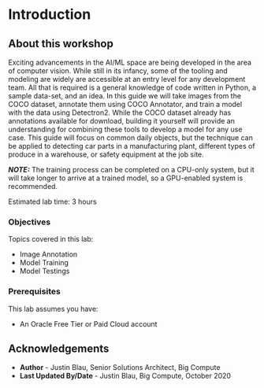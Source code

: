 # Introduction

## About this workshop

Exciting advancements in the AI/ML space are being developed in the area of computer vision. While still in its infancy, some of the tooling and modeling are widely are accessible at an entry level for any development team. All that is required is a general knowledge of code written in Python, a sample data-set, and an idea. In this guide we will take images from the COCO dataset, annotate them using COCO Annotator, and train a model with the data using Detectron2. While the COCO dataset already has annotations available for download, building it yourself will provide an understanding for combining these tools to develop a model for any use case. This guide will focus on common daily objects, but the technique can be applied to detecting car parts in a manufacturing plant, different types of produce in a warehouse, or safety equipment at the job site.

***NOTE:*** The training process can be completed on a CPU-only system, but it will take longer to arrive at a trained model, so a GPU-enabled system is recommended.

Estimated lab time: 3 hours

### Objectives

Topics covered in this lab:
* Image Annotation
* Model Training
* Model Testings

### Prerequisites

This lab assumes you have:
- An Oracle Free Tier or Paid Cloud account

## Acknowledgements

* **Author** - Justin Blau, Senior Solutions Architect, Big Compute
* **Last Updated By/Date** - Justin Blau, Big Compute, October 2020